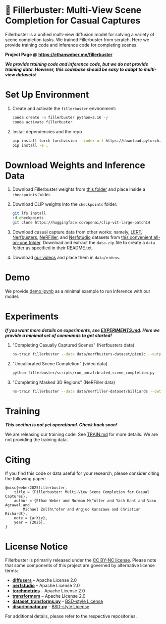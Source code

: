 # 📜 Fillerbuster: Multi-View Scene Completion for Casual Captures

Fillerbuster is a unified multi-view diffusion model for solving a variety of scene completion tasks. We trained Fillerbuster from scratch. Here we provide training code and inference code for completing scenes.

**Project Page @ https://ethanweber.me/fillerbuster**

***We provide training code and inference code, but we do not provide training data. However, this codebase should be easy to adapt to multi-view datasets!***

# Set Up Environment

1. Create and activate the `fillerbuster` environment:

    ```bash
    conda create -n fillerbuster python=3.10 -y
    conda activate fillerbuster
    ```

2. Install dependencies and the repo

    ```bash
    pip install torch torchvision --index-url https://download.pytorch.org/whl/124
    pip install -e .
    ```

# Download Weights and Inference Data

1. Download Fillerbuster weights from [this folder](https://drive.google.com/drive/folders/1G7oLdD1YKaE_ZiWLGSO-Dd0LCoB8TE4Z?usp=sharing) and place inside a `checkpoints` folder.

2. Download CLIP weights into the `checkpoints` folder.

    ```bash
    git lfs install
    cd checkpoints
    git clone https://huggingface.co/openai/clip-vit-large-patch14
    ```

3. Download casual capture data from other works: namely, [LERF](https://arxiv.org/abs/2303.09553), [Nerfbusters](https://arxiv.org/abs/2304.10532), [NeRFiller](https://arxiv.org/abs/2312.04560), and [Nerfstudio](https://arxiv.org/abs/2302.04264) datasets from [this convenient all-on-one folder](https://drive.google.com/drive/folders/1tB-zZX7Gf_XlnebPfL28ivpGg0-wytC5?usp=sharing). Download and extract the `data.zip` file to create a `data` folder as specified in their README.txt.

4. Download [our videos](https://drive.google.com/drive/folders/1UmO5Fvv9hNVbbFNczkLMckIOvFfuXjJs?usp=sharing) and place them in `data/videos`.

# Demo

We provide [demo.ipynb](notebooks/demo.ipynb) as a minimal example to run inference with our model.

# Experiments

***If you want more details on experiments, see [EXPERIMENTS.md](docs/EXPERIMENTS.md). Here we provide a minimal set of commands to get started!***

1. "Completing Casually Captured Scenes" (Nerfbusters data)

    ```bash
    ns-train fillerbuster --data data/nerfbusters-dataset/picnic --output-dir outputs/nerfstudio-outputs nerfstudio-data --eval-mode filename
    ```

2. "Uncalibrated Scene Completion" (video data)

    ```bash
    python fillerbuster/scripts/run_uncalibrated_scene_completion.py --data data/videos/couch.mov --output-dir outputs/uncalibrated-outputs
    ```

3. "Completing Masked 3D Regions" (NeRFiller data)

    ```bash
    ns-train fillerbuster --data data/nerfiller-dataset/billiards --output-dir outputs/nerfstudio-outputs --pipeline.inpainter nerfiller --pipeline.dilate-iters 5 --pipeline.context-size 32 --pipeline.densify-num 0 --pipeline.anchor-rotation-num 0 --pipeline.anchor-vertical-num 0
    ```

# Training

***This section is not yet operational. Check back soon!***

We are releasing our training code. See [TRAIN.md](docs/TRAIN.md) for more details. We are not providing the training data.


# Citing

If you find this code or data useful for your research, please consider citing the following paper:

    @misc{weber2025fillerbuster,
        title = {Fillerbuster: Multi-View Scene Completion for Casual Captures},
        author = {Ethan Weber and Norman M\"uller and Yash Kant and Vasu Agrawal and
            Michael Zollh\"ofer and Angjoo Kanazawa and Christian Richardt},
        note = {arXiv},
        year = {2025},
    }

# License Notice

Fillerbuster is primarily released under the [CC BY-NC license](https://creativecommons.org/licenses/by-nc/4.0/). Please note that some components of this project are governed by alternative license terms:

- **[diffusers](https://github.com/huggingface/diffusers)** – Apache License 2.0
- **[nerfstudio](https://github.com/nerfstudio-project/nerfstudio)** – Apache License 2.0
- **[torchmetrics](https://github.com/Lightning-AI/torchmetrics)** – Apache License 2.0
- **[transformers](https://github.com/huggingface/transformers)** – Apache License 2.0
- **[dataset_transforms.py](fillerbuster/data/datasets/dataset_transforms.py)** - [BSD-style License](https://github.com/facebookresearch/pytorch3d/blob/main/LICENSE)
- **[discriminator.py](fillerbuster/models/discriminator.py)** - [BSD-style License](https://github.com/junyanz/pytorch-CycleGAN-and-pix2pix/blob/master/LICENSE)

For additional details, please refer to the respective repositories.

